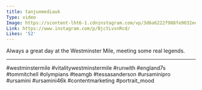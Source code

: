 ```yaml
---
title: tanjunmediauk
Type: video
Image: https://scontent-lht6-1.cdninstagram.com/vp/3d6a6222f988fe9032ee26f058cd0cba/5C06F12A/t51.2885-15/e35/32763068_2031493157074090_8257738542604615680_n.jpg
Link: https://www.instagram.com/p/BjctLvsnRcd/
Likes: '52'
---
```


Always a great day at the Westminster Mile, meeting some real legends. 
_________________
#westminstermile #vitalitywestminstermile #runwith #england7s #tommitchell #olympians #teamgb #tessasanderson #ursaminipro #ursamini #ursamini46k #contentmarketing #portrait_mood